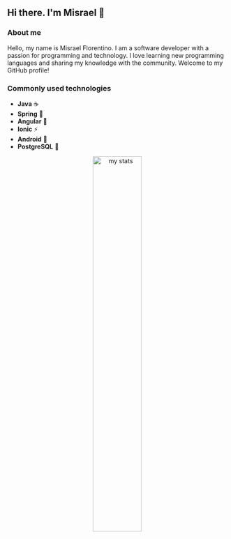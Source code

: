 ## Hi there. I'm Misrael 👋

### About me
Hello, my name is Misrael Florentino. I am a software developer with a passion for programming and technology. I love learning new programming languages and sharing my knowledge with the community. Welcome to my GitHub profile!

### Commonly used technologies
- **Java** ☕
- **Spring** 🌱
- **Angular** 📐
- **Ionic** ⚡
- **Android** 🤖
- **PostgreSQL** 🐘
  
<div align="center">
  <img alt="my stats" width="47%" src="https://github-readme-stats.vercel.app/api?username=misraeldev"/>
  <!-- <img alt="top langs" width="49%" src="https://github-readme-stats.vercel.app/api/top-langs/?username=misraeldev&layout=compact"/> -->
</div>

